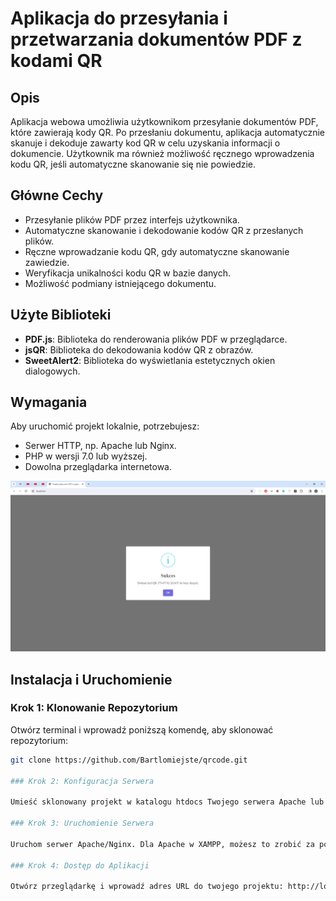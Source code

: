 # Aplikacja do przesyłania i przetwarzania dokumentów PDF z kodami QR

## Opis

Aplikacja webowa umożliwia użytkownikom przesyłanie dokumentów PDF, które zawierają kody QR. Po przesłaniu dokumentu, aplikacja automatycznie skanuje i dekoduje zawarty kod QR w celu uzyskania informacji o dokumencie. Użytkownik ma również możliwość ręcznego wprowadzenia kodu QR, jeśli automatyczne skanowanie się nie powiedzie.

## Główne Cechy

- Przesyłanie plików PDF przez interfejs użytkownika.
- Automatyczne skanowanie i dekodowanie kodów QR z przesłanych plików.
- Ręczne wprowadzanie kodu QR, gdy automatyczne skanowanie zawiedzie.
- Weryfikacja unikalności kodu QR w bazie danych.
- Możliwość podmiany istniejącego dokumentu.

## Użyte Biblioteki

- **PDF.js**: Biblioteka do renderowania plików PDF w przeglądarce.
- **jsQR**: Biblioteka do dekodowania kodów QR z obrazów.
- **SweetAlert2**: Biblioteka do wyświetlania estetycznych okien dialogowych.

## Wymagania

Aby uruchomić projekt lokalnie, potrzebujesz:

- Serwer HTTP, np. Apache lub Nginx.
- PHP w wersji 7.0 lub wyższej.
- Dowolna przeglądarka internetowa.

![baza](https://raw.githubusercontent.com/Bartlomiejste/qrcode/main/1.png)


## Instalacja i Uruchomienie

### Krok 1: Klonowanie Repozytorium

Otwórz terminal i wprowadź poniższą komendę, aby sklonować repozytorium:

```sh
git clone https://github.com/Bartlomiejste/qrcode.git

### Krok 2: Konfiguracja Serwera

Umieść sklonowany projekt w katalogu htdocs Twojego serwera Apache lub odpowiednim katalogu w przypadku innych serwerów.

### Krok 3: Uruchomienie Serwera

Uruchom serwer Apache/Nginx. Dla Apache w XAMPP, możesz to zrobić za pomocą Panelu Kontrolnego XAMPP.

### Krok 4: Dostęp do Aplikacji

Otwórz przeglądarkę i wprowadź adres URL do twojego projektu: http://localhost/qr
